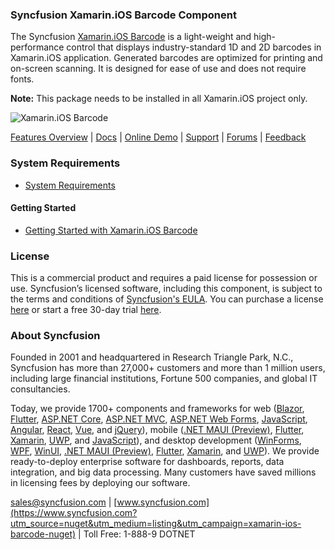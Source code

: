 ### Syncfusion Xamarin.iOS Barcode Component
The Syncfusion [Xamarin.iOS Barcode](https://www.syncfusion.com/xamarin-ios-ui-controls/barcode?utm_source=nuget&utm_medium=listing&utm_campaign=xamarin-ios-barcode-nuget) is a light-weight and high-performance control that displays industry-standard 1D and 2D barcodes in Xamarin.iOS application. Generated barcodes are optimized for printing and on-screen scanning. It is designed for ease of use and does not require fonts.

**Note:** This package needs to be installed in all Xamarin.iOS project only.

![Xamarin.iOS Barcode](https://cdn.syncfusion.com/nuget-readme/xamarin/xamarin_iOS_barcode.png)

[Features Overview](https://www.syncfusion.com/xamarin-ios-ui-controls/barcode?utm_source=nuget&utm_medium=listing&utm_campaign=xamarin-ios-barcode-nuget) | [Docs](https://help.syncfusion.com/xamarin-ios/sfbarcode/getting-started?utm_source=nuget&utm_medium=listing&utm_campaign=xamarin-ios-barcode-nuget) | [Online Demo](https://github.com/syncfusion/xamarin-demos?utm_source=nuget&utm_medium=listing&utm_campaign=xamarin-ios-barcode-nuget) | [Support](https://www.syncfusion.com/support/directtrac/incidents/newincident?utm_source=nuget&utm_medium=listing&utm_campaign=xamarin-ios-barcode-nuget) | [Forums](https://www.syncfusion.com/forums/xamarin.ios?utm_source=nuget&utm_medium=listing&utm_campaign=xamarin-ios-barcode-nuget) | [Feedback](https://www.syncfusion.com/feedback/xamarin-ios?utm_source=nuget&utm_medium=listing&utm_campaign=xamarin-ios-barcode-nuget)

### System Requirements

* [System Requirements](https://help.syncfusion.com/xamarin-ios/installation-and-upgrade/system-requirements?utm_source=nuget&utm_medium=listing&utm_campaign=xamarin-ios-barcode-nuget)

#### Getting Started

* [Getting Started with Xamarin.iOS Barcode](https://help.syncfusion.com/xamarin-ios/sfbarcode/getting-started?utm_source=nuget&utm_medium=listing&utm_campaign=xamarin-ios-barcode-nuget)

### License

This is a commercial product and requires a paid license for possession or use. Syncfusion’s licensed software, including this component, is subject to the terms and conditions of [Syncfusion's EULA](https://www.syncfusion.com/eula/es/?utm_source=nuget&utm_medium=listing&utm_campaign=xamarin-ios-barcode-nuget). You can purchase a license [here](https://www.syncfusion.com/sales/products?utm_source=nuget&utm_medium=listing&utm_campaign=xamarin-ios-barcode-nuget) or start a free 30-day trial [here](https://www.syncfusion.com/account/manage-trials/start-trials?utm_source=nuget&utm_medium=listing&utm_campaign=xamarin-ios-barcode-nuget).

### About Syncfusion

Founded in 2001 and headquartered in Research Triangle Park, N.C., Syncfusion has more than 27,000+ customers and more than 1 million users, including large financial institutions, Fortune 500 companies, and global IT consultancies.
 
Today, we provide 1700+ components and frameworks for web ([Blazor](https://www.syncfusion.com/blazor-components?utm_source=nuget&utm_medium=listing&utm_campaign=xamarin-ios-barcode-nuget), [Flutter](https://www.syncfusion.com/flutter-widgets?utm_source=nuget&utm_medium=listing&utm_campaign=xamarin-ios-barcode-nuget), [ASP.NET Core](https://www.syncfusion.com/aspnet-core-ui-controls?utm_source=nuget&utm_medium=listing&utm_campaign=xamarin-ios-barcode-nuget), [ASP.NET MVC](https://www.syncfusion.com/aspnet-mvc-ui-controls?utm_source=nuget&utm_medium=listing&utm_campaign=xamarin-ios-barcode-nuget), [ASP.NET Web Forms](https://www.syncfusion.com/jquery/aspnet-webforms-ui-controls?utm_source=nuget&utm_medium=listing&utm_campaign=xamarin-ios-barcode-nuget), [JavaScript](https://www.syncfusion.com/javascript-ui-controls?utm_source=nuget&utm_medium=listing&utm_campaign=xamarin-ios-barcode-nuget), [Angular](https://www.syncfusion.com/angular-ui-components?utm_source=nuget&utm_medium=listing&utm_campaign=xamarin-ios-barcode-nuget), [React](https://www.syncfusion.com/react-ui-components?utm_source=nuget&utm_medium=listing&utm_campaign=xamarin-ios-barcode-nuget), [Vue](https://www.syncfusion.com/vue-ui-components?utm_source=nuget&utm_medium=listing&utm_campaign=xamarin-ios-barcode-nuget), and [jQuery](https://www.syncfusion.com/jquery-ui-widgets?utm_source=nuget&utm_medium=listing&utm_campaign=xamarin-ios-barcode-nuget)), mobile ([.NET MAUI (Preview)](https://www.syncfusion.com/maui-controls?utm_source=nuget&utm_medium=listing&utm_campaign=xamarin-ios-barcode-nuget), [Flutter](https://www.syncfusion.com/flutter-widgets?utm_source=nuget&utm_medium=listing&utm_campaign=xamarin-ios-barcode-nuget), [Xamarin](https://www.syncfusion.com/xamarin-ui-controls?utm_source=nuget&utm_medium=listing&utm_campaign=xamarin-ios-barcode-nuget), [UWP](https://www.syncfusion.com/uwp-ui-controls?utm_source=nuget&utm_medium=listing&utm_campaign=xamarin-ios-barcode-nuget), and [JavaScript](https://www.syncfusion.com/javascript-ui-controls?utm_source=nuget&utm_medium=listing&utm_campaign=xamarin-ios-barcode-nuget)), and desktop development ([WinForms](https://www.syncfusion.com/winforms-ui-controls?utm_source=nuget&utm_medium=listing&utm_campaign=xamarin-ios-barcode-nuget), [WPF](https://www.syncfusion.com/wpf-controls?utm_source=nuget&utm_medium=listing&utm_campaign=xamarin-ios-barcode-nuget), [WinUI](https://www.syncfusion.com/winui-controls?utm_source=nuget&utm_medium=listing&utm_campaign=xamarin-ios-barcode-nuget), [.NET MAUI (Preview)](https://www.syncfusion.com/maui-controls?utm_source=nuget&utm_medium=listing&utm_campaign=xamarin-ios-barcode-nuget), [Flutter](https://www.syncfusion.com/flutter-widgets?utm_source=nuget&utm_medium=listing&utm_campaign=xamarin-ios-barcode-nuget), [Xamarin](https://www.syncfusion.com/xamarin-ui-controls?utm_source=nuget&utm_medium=listing&utm_campaign=xamarin-ios-barcode-nuget), and [UWP](https://www.syncfusion.com/uwp-ui-controls?utm_source=nuget&utm_medium=listing&utm_campaign=xamarin-ios-barcode-nuget)). We provide ready-to-deploy enterprise software for dashboards, reports, data integration, and big data processing. Many customers have saved millions in licensing fees by deploying our software.

[sales@syncfusion.com](mailto:sales@syncfusion.com?Subject=Syncfusion%20Xamarin.iOS%20Barcode-%20NuGet) | [www.syncfusion.com](https://www.syncfusion.com?utm_source=nuget&utm_medium=listing&utm_campaign=xamarin-ios-barcode-nuget) | Toll Free: 1-888-9 DOTNET


     